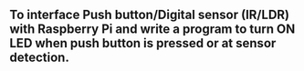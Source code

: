 ## To interface Push button/Digital sensor (IR/LDR) with Raspberry Pi and write a program to turn ON LED when push button is pressed or at sensor detection.
